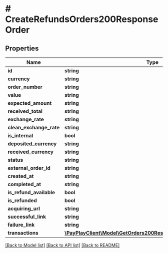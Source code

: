 # # CreateRefundsOrders200ResponseOrder

## Properties

Name | Type | Description | Notes
------------ | ------------- | ------------- | -------------
**id** | **string** |  |
**currency** | **string** |  |
**order_number** | **string** |  |
**value** | **string** |  |
**expected_amount** | **string** |  |
**received_total** | **string** |  |
**exchange_rate** | **string** |  |
**clean_exchange_rate** | **string** |  |
**is_internal** | **bool** |  |
**deposited_currency** | **string** |  |
**received_currency** | **string** |  |
**status** | **string** |  |
**external_order_id** | **string** |  |
**created_at** | **string** |  |
**completed_at** | **string** |  |
**is_refund_available** | **bool** |  |
**is_refunded** | **bool** |  |
**acquiring_url** | **string** |  |
**successful_link** | **string** |  |
**failure_link** | **string** |  |
**transactions** | [**\PayPlayClient\Model\GetOrders200ResponseOrderTransactionsInner[]**](GetOrders200ResponseOrderTransactionsInner.md) |  |

[[Back to Model list]](../../README.md#models) [[Back to API list]](../../README.md#endpoints) [[Back to README]](../../README.md)
